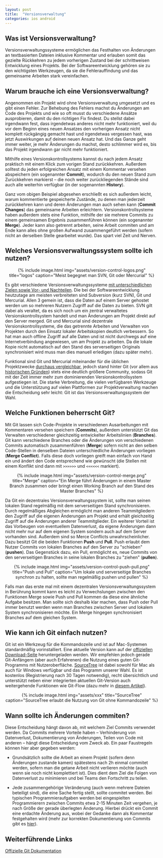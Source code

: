 ```yaml
---
layout: post
title:  "Versionsverwaltung"
categories: ios android
---
```


## Was ist Versionsverwaltung?

Versionsverwaltungssysteme ermöglichen das Festhalten von Änderungen an textbasierten Dateien inklusive Kommentar und erlauben somit das gezielte Rückkehren zu jedem vorherigen Zustand bei der schrittweisen Entwicklung eines Projekts. Bei der Softwareentwicklung gehören sie zu den wichtigsten Werkzeugen, da sie die Fehlerauffindung und das gemeinsame Arbeiten stark vereinfachen.


## Warum brauche ich eine Versionsverwaltung?

Angenommen ein Projekt wird ohne Versionsverwaltung umgesetzt und es gibt einen Fehler. Zur Behebung des Fehlers machst du Änderungen am Code des Projekts und wie so oft musst du verschiedene Ansätze ausprobieren, damit du den richtigen Fix findest. Du stellst dabei irgendwann fest, dass irgendetwas anderes nicht mehr funktioniert, weil du vor dem Beginn eines neuen Ansatzes den vorherigen Ansatz nicht komplett rückgängig gemacht hast und irgendetwas vergessen hast, was jetzt Auswirkungen auf deinen neuen Ansatz hat. Und das Ganze geht immer weiter, je mehr Änderungen du machst, desto schlimmer wird es, bis das Projekt irgendwann gar nicht mehr funktioniert.

Mithilfe eines Versionskontrollsystems kannst du nach jedem Ansatz praktisch mit einem Klick zum vorigen Stand zurückkehren. Außerdem solltest du jeden erfolgreichen Ansatz mit einem Kommentar versehen abspeichern (ein sogenannter **Commit**), wodurch du den neuen Stand zum Zurückkehren markierst – die noch weiter zurückliegenden Stände sind auch alle weiterhin verfügbar (in der sogenannten **History**).

Ganz vom obigen Beispiel abgesehen erschließt es sich außerdem leicht, warum kommentierte gespeicherte Zustände, zu denen man jederzeit zurückkehren kann und deren Änderungen man auch sehen kann (**Commit Changes**) das gemeinsame Arbeiten erleichtern. Versionskontrollsysteme haben außerdem stets eine Funktion, mithilfe der sie mehrere Commits zu einem gemeinsamen Ergebnis zusammenführen können (ein sogenannter **Merge**). Jeder kann also getrennt arbeiten, seine Arbeit commiten und am Ende kann alles ohne großen Aufwand zusammengeführt werden (sofern nicht an derselben Stelle gearbeitet wurde). Das spart viel Zeit und Nerven.


## Welches Versionsverwaltungssystem sollte ich nutzen?

<center>
{% include image.html
            img="assets/version-control-logos.png"
            title="logos"
            caption="Meist begegnet man SVN, Git oder Mercurial" %}
</center>

Es gibt verschiedene Versionsverwaltungssysteme [mit unterschiedlichen Zielen sowie Vor- und Nachteilen](http://stackoverflow.com/a/875). Die bei der Softwareentwicklung heutzutage am meisten verbreiteten sind Subversion (kurz SVN), Git und Mercurial. Allen 3 gemein ist, dass die Daten auf einem Server gehostet werden um so mehreren Nutzern Zugriff auf die Daten zu bieten. SVN gilt dabei als veraltet, da es sich noch um ein zentral verwaltetes Versionskontrollsystem handelt und man Änderungen am Projekt direkt auf den Server merged. Git und Mercurial sind dezentrale Versionskontrollsysteme, die das getrennte Arbeiten und Verwalten von Projekten durch den Einsatz lokaler Arbeitskopien deutlich verbessern. So hat man auch offline Zugriff auf alle Daten und ist nicht durchwegs auf eine Internetverbindung angewiesen, um am Projekt zu arbeiten. Da die lokale Kopie nicht automatisch auf den Stand des serverseitigen Originals synchronisiert wird muss man dies manuell erledigen (dazu später mehr).

Funktional sind Git und Mercurial miteinander für die üblichen Projektzwecke [durchaus vergleichbar](http://stackoverflow.com/a/892688), jedoch stand hinter Git (vor allem aus [historischen Gründen](https://de.wikipedia.org/wiki/Git)) stets eine deutlich größere Community, sodass Git mit der Zeit immer mehr zum dominierenden Versionskontrollsystem aufgestiegen ist. Die starke Verbreitung, die vielen verfügbaren Werkzeuge und die Unterstützung auf vielen Plattformen zur Projektverwaltung machen die Entscheidung sehr leicht: Git ist das Versionsverwaltungssystem der Wahl.


## Welche Funktionen beherrscht Git?

Mit Git lassen sich Code-Projekte in verschiedenen Ausarbeitungen mit Kommentaren versehen speichern (**Commits**), außerdem unterstützt Git das Verwalten verschiedener gleichzeitig entwickelter Arbeitslinien (**Branches**). Git kann verschiedene Branches oder die Änderungen von verschiedenen Commits automatisch zusammenführen (**Merge**) sofern nicht an den selben Code-Stellen in denselben Dateien unterschiedliche Änderungen vorliegen (**Merge Conflict**). Falls diese doch vorliegen greift man einfach von Hand ein und ändert den Code entsprechend wie gewünscht (die Stellen mit einem Konflikt sind dann mit `>>>>>>` und `<<<<<<` markiert).

<center>
{% include image.html
            img="assets/version-control-merge.png"
            title="Merge"
            caption="Ein Merge führt Änderungen in einem Master Branch zusammen oder bringt einen Working Branch auf den Stand des Master Branches" %}
</center>

Da Git ein dezentrales Versionsverwaltungssystem ist, sollte man seinen lokalen Stand regelmäßig mit dem serverseitigen Stand synchronisieren. Durch regelmäßiges Abgleichen ermöglicht man anderen Teammitgliedern den Zugriff auf die eigenen Änderungen am Projekt und erhält gleichzeitig Zugriff auf die Änderungen anderer Teammitglieder. Ein weiterer Vorteil ist das Vorbeugen von eventuellem Datenverlust, da eigene Änderungen dann nicht mehr nur auf dem eigenen System sondern auch auf dem Server vorhanden sind. Außerdem sind so Merce Conflicts unwahrscheinlicher.
Dazu besitzt Git die beiden Funktionen **Push** und **Pull**. Push erlaubt dem Nutzer Commits von lokalen Branches auf den Server zu "schieben" (**pushen**). Das Gegenstück dazu, ein Pull, ermöglicht es, neue Commits von den serverseitigen Branches in seine lokalen Branches zu "ziehen" (**pullen**).

<center>
{% include image.html
            img="assets/version-control-push-pull.png"
            title="Push und Pull"
            caption="Um lokale und serverseitige Branches synchron zu halten, sollte man regelmäßig pushen und pullen" %}
</center>

Falls man das erste mal mit einem dezentralen Versionsverwaltungssystem in Berührung kommt kann es leicht zu Verwechslungen zwischen den Funktionen Merge sowie Push und Pull kommen da diese eine ähnliche Aufgabe besitzen. Man sollte sich deshalb klar machen, dass Push oder Pull immer benutzt werden wenn man Branches zwischen Server und lokalem System synchronisieren möchte. Ein Merge hingegen synchronisiert Branches auf dem gleichen System.

## Wie kann ich Git einfach nutzen?

Git ist ein Werkzeug für die Kommandozeile und ist auf Mac-Systemen standardmäßig vorinstalliert. Eine aktuelle Version kann auf der [offiziellen Download-Seite](https://git-scm.com/downloads) heruntergeladen werden. Wir empfehlen jedoch gerade Git-Anfängern (aber auch Erfahrenen) die Nutzung eines guten Git-Programms mit Nutzeroberfläche. [SourceTree](https://www.sourcetreeapp.com) ist dabei sowohl für Mac als auch für Windows verfügbar und das Programm unserer Wahl. Es ist kostenlos (Registrierung nach 30 Tagen notwendig), recht übersichtlich und unterstützt neben einer integrierten aktuellen Git-Version auch weitergehende Funktionen wie Git-Flow (dazu mehr in [diesem Artikel](#)).

<center>
{% include image.html
            img="assets/xxx"
            title="SourceTree"
            caption="SourceTree erlaubt die Nutzung von Git ohne Kommandozeile" %}
</center>

## Wann sollte ich Änderungen commiten?

Diese Entscheidung hängt davon ab, mit welchem Ziel Commits verwendet werden. Da Commits mehrere Vorteile haben – Verhinderung von Datenverlust, Dokumentierung von Änderungen, Teilen von Code mit anderen – hängt diese Entscheidung vom Zweck ab. Ein paar Faustregeln können hier aber gegeben werden:

* Grundsätzlich sollte die Arbeit an einem Projekt (sofern denn Änderungen zustande kamen) spätestens nach 2h einmal commitet werden, sofern man die getane Arbeit nicht verlieren möchte (auch wenn sie noch nicht komplettiert ist). Dies dient dem Ziel die Folgen von Datenverlust zu minimieren und bei Teams den Fortschritt zu teilen.

* Jede zusammengehörige Veränderung (auch wenn mehrere Dateien beteiligt sind), die eine Sache fertig stellt, sollte commitet werden. Bei typischen Programmieraufgaben werden bei eingespielten Programmierern zwischen Commits etwa 2-15 Minuten Zeit vergehen, je nach Größe der gerade überlegten Änderung. Hierbei drückt ein Commit eine erdachte Änderung aus, wobei der Gedanke dann als Kommentar festgehalten wird (mehr zur korrekten Dokumentierung von Commits gibt es [hier](#)).

## Weiterführende Links
[Offizielle Git Dokumentation](https://git-scm.com/doc)
